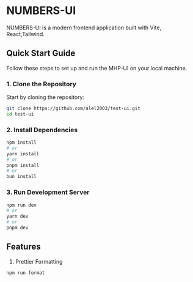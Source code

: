 # NUMBERS-UI

NUMBERS-UI is a modern frontend application built with Vite, React,Tailwind.

## Quick Start Guide

Follow these steps to set up and run the MHP-UI on your local machine.

### 1. Clone the Repository

Start by cloning the repository:

```bash
git clone https://github.com/alel2003/test-ui.git
cd test-ui
```

### 2. Install Dependencies

```bash
npm install
# or
yarn install
# or
pnpm install
# or
bun install
```

### 3. Run Development Server

```bash
npm run dev
# or
yarn dev
# or
pnpm dev
```

## Features

1. Prettier Formatting

```bash
npm run format
```
